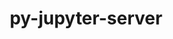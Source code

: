 ---
title: "py-jupyter-server"
layout: cache
categories: [package, v0.18.0]
meta: {"versions": ["1.13.5"], "compilers": ["gcc@=7.5.0"], "oss": ["ubuntu18.04"], "platforms": ["linux"], "targets": ["x86_64"], "stacks": ["data-vis-sdk", "e4s", "root"], "num_specs": 2, "num_specs_by_stack": {"data-vis-sdk": 1, "root": 2, "e4s": 1}}
spec_details: [{"hash": "s6hanznh3ewxbzkxxnaecavyqp6yztft", "compiler": "gcc@=7.5.0", "versions": ["1.13.5"], "os": "ubuntu18.04", "platform": "linux", "target": "x86_64", "variants": [], "stacks": ["data-vis-sdk", "root"], "size": "-", "tarball": "https://binaries.spack.io/releases/v0.18.0/build_cache/linux-ubuntu18.04-x86_64/gcc-7.5.0/py-jupyter-server-1.13.5/linux-ubuntu18.04-x86_64-gcc-7.5.0-py-jupyter-server-1.13.5-s6hanznh3ewxbzkxxnaecavyqp6yztft.spack"}, {"hash": "6iehhmypp5mnnenvh5ltj5bhexmyw2jz", "compiler": "gcc@=7.5.0", "versions": ["1.13.5"], "os": "ubuntu18.04", "platform": "linux", "target": "x86_64", "variants": [], "stacks": ["root", "e4s"], "size": "-", "tarball": "https://binaries.spack.io/releases/v0.18.0/build_cache/linux-ubuntu18.04-x86_64/gcc-7.5.0/py-jupyter-server-1.13.5/linux-ubuntu18.04-x86_64-gcc-7.5.0-py-jupyter-server-1.13.5-6iehhmypp5mnnenvh5ltj5bhexmyw2jz.spack"}]
---